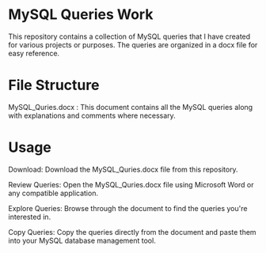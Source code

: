# MySQL Queries Work

This repository contains a collection of MySQL queries that I have created for various projects or purposes. The queries are organized in a docx file for easy reference.

# File Structure

MySQL_Quries.docx : This document contains all the MySQL queries along with explanations and comments where necessary.

# Usage

Download:
Download the MySQL_Quries.docx file from this repository.

Review Queries:
Open the MySQL_Quries.docx file using Microsoft Word or any compatible application.

Explore Queries:
Browse through the document to find the queries you're interested in.

Copy Queries:
Copy the queries directly from the document and paste them into your MySQL database management tool.